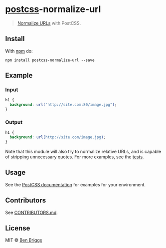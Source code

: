 # [postcss][postcss]-normalize-url

> [Normalize URLs](https://github.com/sindresorhus/normalize-url) with PostCSS.

## Install

With [npm](https://npmjs.org/package/postcss-normalize-url) do:

```
npm install postcss-normalize-url --save
```

## Example

### Input

```css
h1 {
  background: url("http://site.com:80/image.jpg");
}
```

### Output

```css
h1 {
  background: url(http://site.com/image.jpg);
}
```

Note that this module will also try to normalize relative URLs, and is capable
of stripping unnecessary quotes. For more examples, see the
[tests](test/index.js).

## Usage

See the [PostCSS documentation](https://github.com/postcss/postcss#usage) for
examples for your environment.

## Contributors

See
[CONTRIBUTORS.md](https://github.com/cssnano/cssnano/blob/master/CONTRIBUTORS.md).

## License

MIT © [Ben Briggs](http://beneb.info)

[docs]: https://github.com/sindresorhus/normalize-url#options
[postcss]: https://github.com/postcss/postcss
